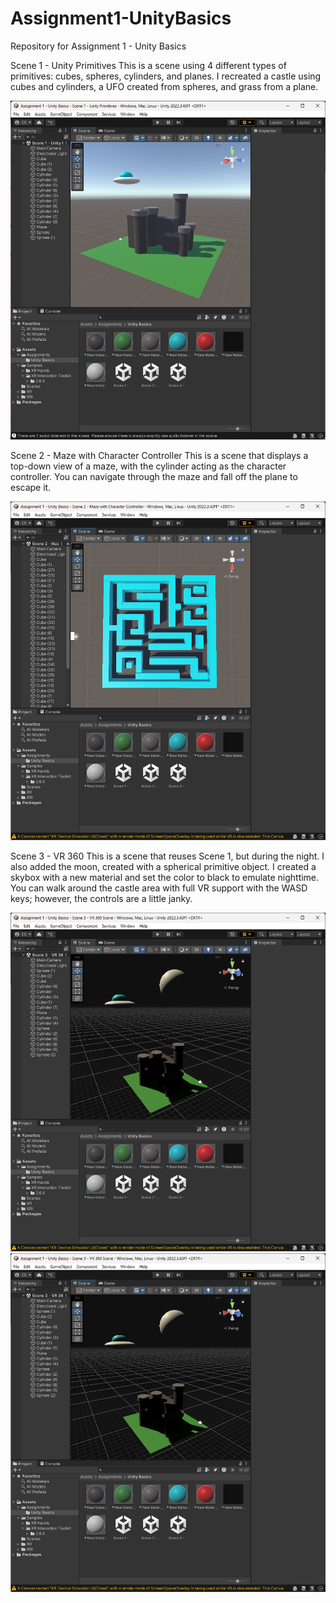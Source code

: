 # Assignment1-UnityBasics
Repository for Assignment 1 - Unity Basics

Scene 1 - Unity Primitives
This is a scene using 4 different types of primitives: cubes, spheres, cylinders, and planes. I recreated a castle using cubes and cylinders, a UFO created from spheres, and grass from a plane.

![alt text](https://github.com/ejs6637/Assignment1-UnityBasics/blob/main/Scene%201%20Unity%20Primitives.png)

Scene 2 - Maze with Character Controller
This is a scene that displays a top-down view of a maze, with the cylinder acting as the character controller. You can navigate through the maze and fall off the plane to escape it.

![alt text](https://github.com/ejs6637/Assignment1-UnityBasics/blob/main/Scene%202%20Maze.png)

Scene 3 - VR 360
This is a scene that reuses Scene 1, but during the night. I also added the moon, created with a spherical primitive object. I created a skybox with a new material and set the color to black to emulate nighttime. You can walk around the castle area with full VR support with the WASD keys; however, the controls are a little janky.

![alt text](https://github.com/ejs6637/Assignment1-UnityBasics/blob/main/Scene%203%20VR%20360.png)
![alt text](https://github.com/ejs6637/Assignment1-UnityBasics/blob/main/Scene%203%20VR%20360.png)

